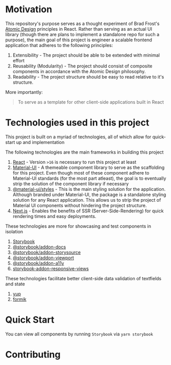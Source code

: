 # Motivation

This repository's purpose serves as a thought experiment of Brad Frost's [Atomic Design](http://atomicdesign.bradfrost.com/) principles in React. Rather than serving as an actual UI library (though there are plans to implement a standalone repo for such a purpose), the main goal of this project is engineer a scalable frontend application that adheres to the following principles:

1. Extensibility - The project should be able to be extended with minimal effort
2. Reusability (Modularity) - The project should consist of composite components in accordance with the Atomic Design philosophy.
3. Readability - The project structure should be easy to read relative to it's structure.

More importantly:

> To serve as a template for other client-side applications built in React

# Technologies used in this project

This project is built on a myriad of technologies, all of which allow for quick-start up and implementation

The following technologies are the main frameworks in building this project

1. [React](https://reactjs.org/) - Version `>16` is necessary to run this project at least
2. [Material-UI](https://material-ui.com/) - A themeable component library to serve as the scaffolding for this project. Even though most of these component adhere to Material-UI standards (for the most part atleast), the goal is to eventually strip the solution of the component library if necessary
3. [@material-ui/styles](https://www.npmjs.com/package/@material-ui/styles) - This is the main styling solution for the application. Although branded under Material-UI, the package is a standalone styling solution for any React application. This allows us to strip the project of Material UI components without hindering the project structure.
4. [Next.js](https://nextjs.org/) - Enables the benefits of SSR (Server-Side-Rendering) for quick rendering times and easy deployments.

These technologies are more for showcasing and test components in isolation

1. [Storybook](https://storybook.js.org/)
2. [@storybook/addon-docs](https://github.com/storybookjs/storybook/tree/master/addons#docspage)
3. [@storybook/addon-storysource](https://github.com/storybookjs/storybook/tree/master/addons/storysource)
4. [@storybook/addon-viewport](https://github.com/storybookjs/storybook/tree/master/addons/viewport)
5. [@storybook/addon-a11y](https://github.com/storybookjs/storybook/tree/master/addons/viewport)
6. [storybook-addon-responsive-views](https://github.com/vizeat/storybook-addon-responsive-views)

These technologies facilitate better client-side data validation of textfields and state

1. [yup](https://github.com/jquense/yup)
2. [formik](https://github.com/jaredpalmer/formik)

# Quick Start

You can view all components by running `Storybook` via `yarn storybook`

# Contributing
